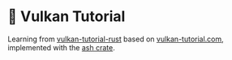 # :construction: Vulkan Tutorial

Learning from [vulkan-tutorial-rust](https://github.com/unknownue/vulkan-tutorial-rust) based on [vulkan-tutorial.com](https://vulkan-tutorial.com/), implemented with the [ash crate](https://crates.io/crates/ash).
